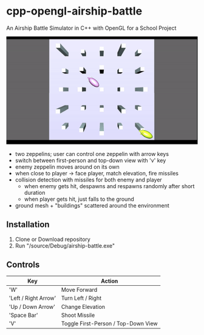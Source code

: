 # cpp-opengl-airship-battle
 An Airship Battle Simulator in C++ with OpenGL for a School Project

 ![me](https://github.com/Edyth-K/cpp-opengl-airship-battle/blob/main/airshipbattle.gif)
 
* two zeppelins; user can control one zeppelin with arrow keys
* switch between first-person and top-down view with 'v' key
* enemy zeppelin moves around on its own
* when close to player -> face player, match elevation, fire missiles
* collision detection with missiles for both enemy and player 
	- when enemy gets hit, despawns and respawns randomly after short duration
	- when player gets hit, just falls to the ground
* ground mesh + "buildings" scattered around the environment

## Installation
1. Clone or Download repository
2. Run "/source/Debug/airship-battle.exe"

## Controls
 
| Key    | Action |
| -------- | ------- |
| 'W'  | Move Forward    |
| 'Left / Right Arrow' | Turn Left / Right     |
| 'Up / Down Arrow'    | Change Elevation    |
| 'Space Bar' | Shoot Missile     |
| 'V'    | Toggle First-Person / Top-Down View    |
